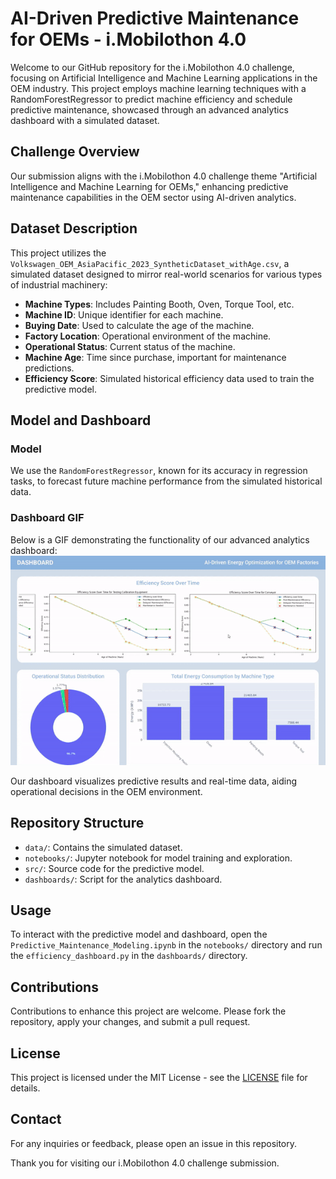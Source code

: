 # AI-Driven Predictive Maintenance for OEMs - i.Mobilothon 4.0

Welcome to our GitHub repository for the i.Mobilothon 4.0 challenge, focusing on Artificial Intelligence and Machine Learning applications in the OEM industry. This project employs machine learning techniques with a RandomForestRegressor to predict machine efficiency and schedule predictive maintenance, showcased through an advanced analytics dashboard with a simulated dataset.

## Challenge Overview

Our submission aligns with the i.Mobilothon 4.0 challenge theme "Artificial Intelligence and Machine Learning for OEMs," enhancing predictive maintenance capabilities in the OEM sector using AI-driven analytics.

## Dataset Description

This project utilizes the `Volkswagen_OEM_AsiaPacific_2023_SyntheticDataset_withAge.csv`, a simulated dataset designed to mirror real-world scenarios for various types of industrial machinery:

- **Machine Types**: Includes Painting Booth, Oven, Torque Tool, etc.
- **Machine ID**: Unique identifier for each machine.
- **Buying Date**: Used to calculate the age of the machine.
- **Factory Location**: Operational environment of the machine.
- **Operational Status**: Current status of the machine.
- **Machine Age**: Time since purchase, important for maintenance predictions.
- **Efficiency Score**: Simulated historical efficiency data used to train the predictive model.

## Model and Dashboard

### Model
We use the `RandomForestRegressor`, known for its accuracy in regression tasks, to forecast future machine performance from the simulated historical data.

### Dashboard GIF
Below is a GIF demonstrating the functionality of our advanced analytics dashboard:
![Dashboard GIF](dashboards/dashboard.gif)

Our dashboard visualizes predictive results and real-time data, aiding operational decisions in the OEM environment.

## Repository Structure



- `data/`: Contains the simulated dataset.
- `notebooks/`: Jupyter notebook for model training and exploration.
- `src/`: Source code for the predictive model.
- `dashboards/`: Script for the analytics dashboard.

## Usage

To interact with the predictive model and dashboard, open the `Predictive_Maintenance_Modeling.ipynb` in the `notebooks/` directory and run the `efficiency_dashboard.py` in the `dashboards/` directory.

## Contributions

Contributions to enhance this project are welcome. Please fork the repository, apply your changes, and submit a pull request.

## License

This project is licensed under the MIT License - see the [LICENSE](LICENSE) file for details.

## Contact

For any inquiries or feedback, please open an issue in this repository.

Thank you for visiting our i.Mobilothon 4.0 challenge submission.

